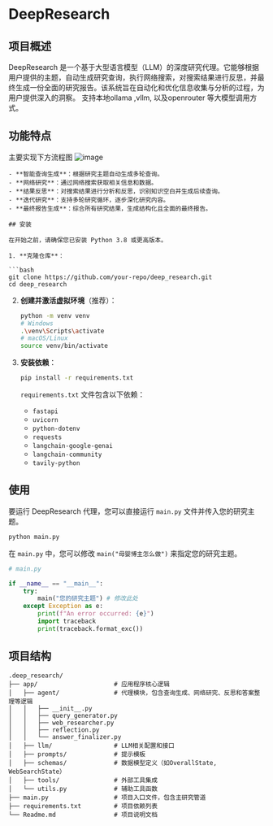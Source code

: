 # DeepResearch

## 项目概述

DeepResearch 是一个基于大型语言模型（LLM）的深度研究代理。它能够根据用户提供的主题，自动生成研究查询，执行网络搜索，对搜索结果进行反思，并最终生成一份全面的研究报告。该系统旨在自动化和优化信息收集与分析的过程，为用户提供深入的洞察。
支持本地ollama ,vllm, 以及openrouter 等大模型调用方式。
## 功能特点
主要实现下方流程图
![image](https://github.com/user-attachments/assets/c0f22ff7-c236-40b5-86a9-faec43652d6a)
   ```
- **智能查询生成**：根据研究主题自动生成多轮查询。
- **网络研究**：通过网络搜索获取相关信息和数据。
- **结果反思**：对搜索结果进行分析和反思，识别知识空白并生成后续查询。
- **迭代研究**：支持多轮研究循环，逐步深化研究内容。
- **最终报告生成**：综合所有研究结果，生成结构化且全面的最终报告。

## 安装

在开始之前，请确保您已安装 Python 3.8 或更高版本。

1. **克隆仓库**：

   ```bash
   git clone https://github.com/your-repo/deep_research.git
   cd deep_research
   ```

2. **创建并激活虚拟环境**（推荐）：

   ```bash
   python -m venv venv
   # Windows
   .\venv\Scripts\activate
   # macOS/Linux
   source venv/bin/activate
   ```

3. **安装依赖**：

   ```bash
   pip install -r requirements.txt
   ```

   `requirements.txt` 文件包含以下依赖：
   - `fastapi`
   - `uvicorn`
   - `python-dotenv`
   - `requests`
   - `langchain-google-genai`
   - `langchain-community`
   - `tavily-python`


## 使用

要运行 DeepResearch 代理，您可以直接运行 `main.py` 文件并传入您的研究主题。

```bash
python main.py
```

在 `main.py` 中，您可以修改 `main("母婴博主怎么做")` 来指定您的研究主题。

```python
# main.py

if __name__ == "__main__":
    try:
        main("您的研究主题") # 修改此处
    except Exception as e:
        print(f"An error occurred: {e}")
        import traceback
        print(traceback.format_exc())
```

## 项目结构

```
.deep_research/
├── app/                     # 应用程序核心逻辑
│   ├── agent/               # 代理模块，包含查询生成、网络研究、反思和答案整理等逻辑
│   │   ├── __init__.py
│   │   ├── query_generator.py
│   │   ├── web_researcher.py
│   │   ├── reflection.py
│   │   └── answer_finalizer.py
│   ├── llm/                 # LLM相关配置和接口
│   ├── prompts/             # 提示模板
│   ├── schemas/             # 数据模型定义（如OverallState, WebSearchState）
│   ├── tools/               # 外部工具集成
│   └── utils.py             # 辅助工具函数
├── main.py                  # 项目入口文件，包含主研究管道
├── requirements.txt         # 项目依赖列表
└── Readme.md                # 项目说明文档
```
